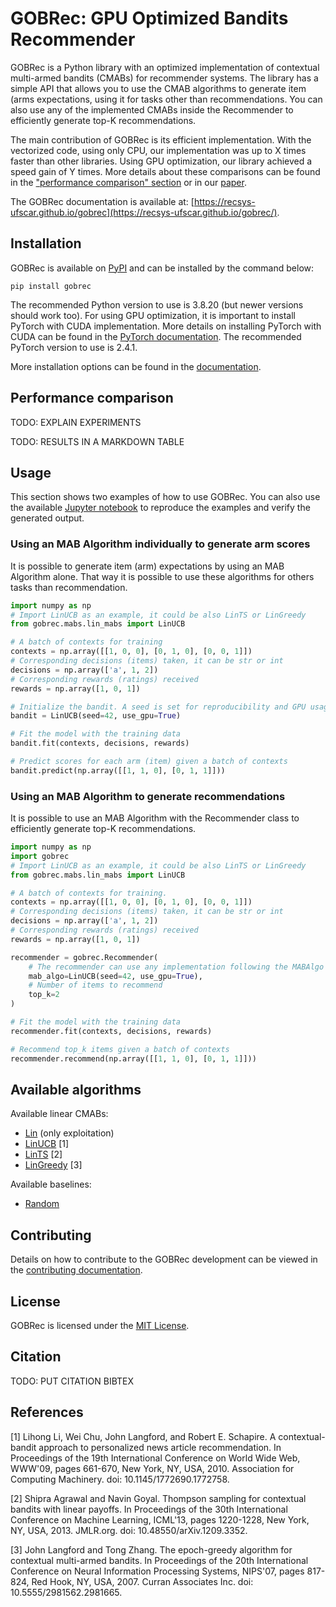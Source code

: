 # GOBRec: GPU Optimized Bandits Recommender

GOBRec is a Python library with an optimized implementation of contextual multi-armed bandits (CMABs) for recommender systems. The library has a simple API that allows you to use the CMAB algorithms to generate item (arms expectations, using it for tasks other than recommendations. You can also use any of the implemented CMABs inside the Recommender to efficiently generate top-K recommendations.

The main contribution of GOBRec is its efficient implementation. With the vectorized code, using only CPU, our implementation was up to X times faster than other libraries. Using GPU optimization, our library achieved a speed gain of Y times. More details about these comparisons can be found in the ["performance comparison" section](#performance-comparison) or in our [paper]().

The GOBRec documentation is available at: [https://recsys-ufscar.github.io/gobrec](https://recsys-ufscar.github.io/gobrec/).

## Installation

GOBRec is available on [PyPI](https://pypi.org/project/gobrec/) and can be installed by the command below:

```
pip install gobrec
```

The recommended Python version to use is 3.8.20 (but newer versions should work too). For using GPU optimization, it is important to install PyTorch with CUDA implementation. More details on installing PyTorch with CUDA can be found in the [PyTorch documentation](https://pytorch.org/get-started/locally/). The recommended PyTorch version to use is 2.4.1.

More installation options can be found in the [documentation]().

## Performance comparison

TODO: EXPLAIN EXPERIMENTS

TODO: RESULTS IN A MARKDOWN TABLE

## Usage

This section shows two examples of how to use GOBRec. You can also use the available [Jupyter notebook](notebooks/usage_tutorial.ipynb) to reproduce the examples and verify the generated output.

### Using an MAB Algorithm individually to generate arm scores

It is possible to generate item (arm) expectations by using an MAB Algorithm alone. That way it is possible to use these algorithms for others tasks than recommendation.

```python
import numpy as np
# Import LinUCB as an example, it could be also LinTS or LinGreedy
from gobrec.mabs.lin_mabs import LinUCB

# A batch of contexts for training
contexts = np.array([[1, 0, 0], [0, 1, 0], [0, 0, 1]])
# Corresponding decisions (items) taken, it can be str or int
decisions = np.array(['a', 1, 2])
# Corresponding rewards (ratings) received                     
rewards = np.array([1, 0, 1])

# Initialize the bandit. A seed is set for reproducibility and GPU usage can be switched
bandit = LinUCB(seed=42, use_gpu=True)

# Fit the model with the training data
bandit.fit(contexts, decisions, rewards)

# Predict scores for each arm (item) given a batch of contexts
bandit.predict(np.array([[1, 1, 0], [0, 1, 1]]))
```

### Using an MAB Algorithm to generate recommendations

It is possible to use an MAB Algorithm with the Recommender class to efficiently generate top-K recommendations.

```python
import numpy as np
import gobrec
# Import LinUCB as an example, it could be also LinTS or LinGreedy
from gobrec.mabs.lin_mabs import LinUCB

# A batch of contexts for training.
contexts = np.array([[1, 0, 0], [0, 1, 0], [0, 0, 1]])
# Corresponding decisions (items) taken, it can be str or int
decisions = np.array(['a', 1, 2])
# Corresponding rewards (ratings) received
rewards = np.array([1, 0, 1])

recommender = gobrec.Recommender(
    # The recommender can use any implementation following the MABAlgo interface
    mab_algo=LinUCB(seed=42, use_gpu=True),
    # Number of items to recommend
    top_k=2
)

# Fit the model with the training data
recommender.fit(contexts, decisions, rewards)

# Recommend top_k items given a batch of contexts
recommender.recommend(np.array([[1, 1, 0], [0, 1, 1]]))
```

## Available algorithms

Available linear CMABs:

* [Lin](/gobrec/mabs/lin_mabs/lin.py) (only exploitation)
* [LinUCB](/gobrec/mabs/lin_mabs/lin_ucb.py) [1]
* [LinTS](/gobrec/mabs/lin_mabs/lin_ts.py) [2]
* [LinGreedy](/gobrec/mabs/lin_mabs/lin_greedy.py) [3]

Available baselines:

* [Random](/gobrec/mabs/random_mab.py)

## Contributing

Details on how to contribute to the GOBRec development can be viewed in the [contributing documentation](/CONTRIBUTING.md).

## License

GOBRec is licensed under the [MIT License](/LICENSE).

## Citation

TODO: PUT CITATION BIBTEX

## References

[1] Lihong Li, Wei Chu, John Langford, and Robert E. Schapire. A contextual-bandit 
    approach to personalized news article recommendation. In Proceedings of the 19th 
    International Conference on World Wide Web, WWW'09, pages 661-670, New York, NY, 
    USA, 2010. Association for Computing Machinery. doi: 10.1145/1772690.1772758.

[2] Shipra Agrawal and Navin Goyal. Thompson sampling for contextual bandits with 
    linear payoffs. In Proceedings of the 30th International Conference on Machine 
    Learning, ICML'13, pages 1220-1228, New York, NY, USA, 2013. JMLR.org. doi: 
    10.48550/arXiv.1209.3352.

[3] John Langford and Tong Zhang. The epoch-greedy algorithm for contextual multi-armed
     bandits. In Proceedings of the 20th International Conference on Neural Information 
     Processing Systems, NIPS'07, pages 817-824, Red Hook, NY, USA, 2007. Curran 
     Associates Inc. doi: 10.5555/2981562.2981665.
